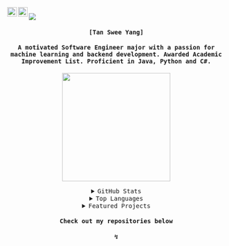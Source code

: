 <a href="https://www.linkedin.com/in/tansweeyang/">
  <img align="left" alt="TanSweeYang's LinkedIn" width="22px" src="https://raw.githubusercontent.com/peterthehan/peterthehan/master/assets/linkedin.svg" />
</a>
<a href="mailto:tansweeyang.softwareengineer@gmail.com">
  <img align="left" alt="TanSweeYang's Email" width="22px" src="https://cdn-icons-png.flaticon.com/512/281/281769.png" />
</a>

![](https://visitor-badge.glitch.me/badge?page_id=tansweeyang.tansweeyang)

<h4 align="center"><samp> [Tan Swee Yang]</samp></h4>
<h4 align="center"><samp> A motivated Software Engineer major with a passion for machine learning and backend development. Awarded Academic Improvement List. Proficient in Java, Python and C#.</samp></h4>

<p align="center">
  <img width="250" src="https://media.giphy.com/media/jIgXf4hgbHCeKiXpvt/giphy.gif">
</p>

<p>
  
<details close align="center">
<summary><samp>GitHub Stats</samp></summary>
<br>

![tansweeyang's GitHub stats](https://github-readme-stats-liart-one-66.vercel.app/api?username=tansweeyang&count_private=true&theme=dark&show_icons=true)
    
</details>

<details close align="center">
<summary><samp>Top Languages</samp></summary>
<br>
  
[![Top Langs](https://github-readme-stats.vercel.app/api/top-langs/?username=tansweeyang&layout=compact&theme=dark)](https://github.com/anuraghazra/github-readme-stats)
  
</details>

<details close align="center">
<summary><samp>Featured Projects</samp></summary>
<br>

[![Readme Card](https://github-readme-stats.vercel.app/api/pin/?username=tansweeyang&repo=im-not-a-robot&theme=dark)](https://github.com/tansweeyang/im-not-a-robot)

[![Readme Card](https://github-readme-stats.vercel.app/api/pin/?username=tansweeyang&repo=Traveling-Salesman-Problem-Using-Genetic-Algorithm&theme=dark)](https://github.com/tansweeyang/Traveling-Salesman-Problem-Using-Genetic-Algorithm)
  
[![Readme Card](https://github-readme-stats.vercel.app/api/pin/?username=tansweeyang&repo=Invasion&theme=dark)](https://github.com/tansweeyang/Invasion)
  
</details>

<h4 align="center"><samp> Check out my repositories below</samp></h4>
<h4 align="center"><samp>↯</samp></h4>
